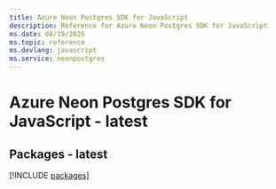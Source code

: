 ```yaml
---
title: Azure Neon Postgres SDK for JavaScript
description: Reference for Azure Neon Postgres SDK for JavaScript
ms.date: 08/19/2025
ms.topic: reference
ms.devlang: javascript
ms.service: neonpostgres
---
```

# Azure Neon Postgres SDK for JavaScript - latest
## Packages - latest
[!INCLUDE [packages](neon-postgres-index.md)]